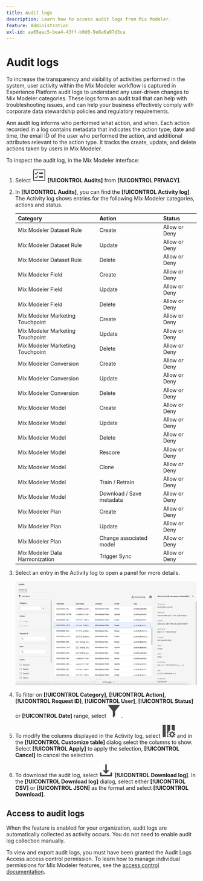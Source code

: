 ```yaml
---
title: Audit logs
description: Learn how to access audit logs from Mix Modeler.
feature: Administration
exl-id: aa65aac5-bea4-43ff-b0d0-9e8a6a97d3ca
---
```

# Audit logs

To increase the transparency and visibility of activities performed in the system, user activity within the Mix Modeler workflow is captured in Experience Platform audit logs to understand any user-driven changes to Mix Modeler categories. These logs form an audit trail that can help with troubleshooting issues, and can help your business effectively comply with corporate data stewardship policies and regulatory requirements.  

<!-- DO WE HAVE TO ADD THIS
If you are subject to the Health Insurance Portability and Accountability Act (HIPAA) and create, receive, maintain, or transmit permitted sensitive personal data through Mix Modeler, you are responsible for executing a BAA with Adobe and licensing Healthcare Shield.
-->

Ann audit log informs who performed what action, and when. Each action recorded in a log contains metadata that indicates the action type, date and time, the email ID of the user who performed the action, and additional attributes relevant to the action type. It tracks the create, update, and delete actions taken by users in Mix Modeler.

To inspect the audit log, in the Mix Modeler interface:

1. Select ![Task List](/help/assets/icons/TaskList.svg) **[!UICONTROL Audits]** from **[!UICONTROL PRIVACY]**.

1. In **[!UICONTROL Audits]**, you can find the **[!UICONTROL Activity log]**. The Activity log shows entries for the following Mix Modeler categories, actions and status. 

   | Category | Action | Status |
   |---|---|---|
   | Mix Modeler Dataset Rule | Create | Allow or Deny |
   | Mix Modeler Dataset Rule | Update | Allow or Deny |
   | Mix Modeler Dataset Rule | Delete | Allow or Deny |
   | Mix Modeler Field | Create | Allow or Deny |
   | Mix Modeler Field | Update | Allow or Deny |
   | Mix Modeler Field | Delete | Allow or Deny |
   | Mix Modeler Marketing Touchpoint | Create | Allow or Deny |
   | Mix Modeler Marketing Touchpoint | Update | Allow or Deny |
   | Mix Modeler Marketing Touchpoint | Delete | Allow or Deny |
   | Mix Modeler Conversion | Create | Allow or Deny |
   | Mix Modeler Conversion | Update | Allow or Deny |
   | Mix Modeler Conversion | Delete | Allow or Deny |
   | Mix Modeler Model | Create | Allow or Deny |
   | Mix Modeler Model | Update | Allow or Deny |
   | Mix Modeler Model | Delete | Allow or Deny |
   | Mix Modeler Model | Rescore | Allow or Deny |
   | Mix Modeler Model | Clone | Allow or Deny |
   | Mix Modeler Model | Train / Retrain | Allow or Deny |
   | Mix Modeler Model | Download / Save metadata | Allow or Deny |
   | Mix Modeler Plan | Create | Allow or Deny |
   | Mix Modeler Plan | Update | Allow or Deny |
   | Mix Modeler Plan | Change associated model | Allow or Deny | 
   | Mix Modeler Data Harmonization |Trigger Sync | Allow or Deny | 


1. Select an entry in the Activity log to open a panel for more details.

   ![Mix Modeler Audit](/help/assets/mix-modeler-audit.png)

1. To filter on **[!UICONTROL Category]**, **[!UICONTROL Action]**, **[!UICONTROL Request ID]**, **[!UICONTROL User]**, **[!UICONTROL Status]** or **[!UICONTROL Date]** range, select ![Filter](/help/assets/icons/Filter.svg).

1. To modify the columns displayed in the Activity log, select ![Columns](/help/assets/icons/ColumnSetting.svg) and in the **[!UICONTROL Customize table]** dialog select the columns to show. Select **[!UICONTROL Apply]** to apply the selection, **[!UICONTROL Cancel]** to cancel the selection.

1. To download the audit log, select ![Download](/help/assets/icons/Download.svg) **[!UICONTROL Download log]**. In the **[!UICONTROL Download log]** dialog, select either **[!UICONTROL CSV]** or **[!UICONTROL JSON]** as the format and select **[!UICONTROL Download]**.

## Access to audit logs

When the feature is enabled for your organization, audit logs are automatically collected as activity occurs. You do not need to enable audit log collection manually.

To view and export audit logs, you must have been granted the Audit Logs Access access control permission. To learn how to manage individual permissions for Mix Modeler features, see the [access control documentation](https://experienceleague.adobe.com/en/docs/experience-platform/access-control/home).
